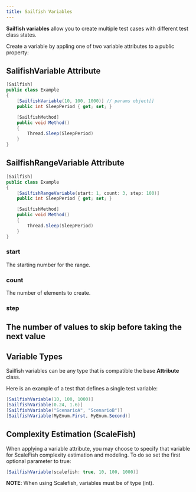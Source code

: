```yaml
---
title: Sailfish Variables
---
```


**Sailfish variables** allow you to create multiple test cases with different test class states.

Create a variable by appling one of two variable attributes to a public property:

## SalifishVariable Attribute

```csharp
[Sailfish]
public class Example
{
    [SailfishVariable(10, 100, 1000)] // params object[]
    public int SleepPeriod { get; set; }

    [SailfishMethod]
    public void Method()
    {
        Thread.Sleep(SleepPeriod)
    }
}
```

## SailfishRangeVariable Attribute

```csharp
[Sailfish]
public class Example
{
    [SailfishRangeVariable(start: 1, count: 3, step: 100)]
    public int SleepPeriod { get; set; }

    [SailfishMethod]
    public void Method()
    {
        Thread.Sleep(SleepPeriod)
    }
}
```

### start
The starting number for the range.

### count
The number of elements to create.

### step
The number of values to skip before taking the next value
---

## Variable Types

Sailfish variables can be any type that is compatible the base **Attribute** class.

Here is an example of a test that defines a single test variable:

```csharp
[SailfishVariable(10, 100, 1000)]
[SailfishVariable(0.24, 1.6)]
[SailfishVariable("ScenarioA", "ScenarioB")]
[SailfishVariable(MyEnum.First, MyEnum.Second)]
```

## Complexity Estimation (ScaleFish)

When applying a variable attribute, you may choose to specify that variable for ScaleFish complexity estimation and modeling. To do so set the first optional parameter to true:

```csharp
[SailfishVariable(scalefish: true, 10, 100, 1000)]
```
**NOTE**: When using Scalefish, variables must be of type (int).